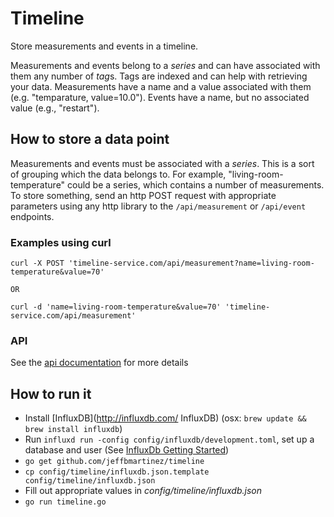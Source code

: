 # Timeline
Store measurements and events in a timeline.

Measurements and events belong to a *series* and can have associated with them any number of *tag*s. Tags are indexed and can help with retrieving your data. Measurements have a name and a value associated with them (e.g. "temparature, value=10.0"). Events have a name, but no associated value (e.g., "restart").

## How to store a data point

Measurements and events must be associated with a *series*. This is a sort of grouping which the data belongs to. For example, "living-room-temperature" could be a series, which contains a number of measurements. To store something, send an http POST request with appropriate parameters using any http library to the `/api/measurement` or `/api/event` endpoints.

### Examples using curl

    curl -X POST 'timeline-service.com/api/measurement?name=living-room-temperature&value=70'
    
    OR
    
    curl -d 'name=living-room-temperature&value=70' 'timeline-service.com/api/measurement'


### API

See the [api documentation](docs/api.md) for more details

## How to run it

 * Install [InfluxDB](http://influxdb.com/ InfluxDB) (osx: `brew update && brew install influxdb`)
 * Run `influxd run -config config/influxdb/development.toml`, set up a database and user (See [InfluxDb Getting Started](http://influxdb.com/docs/v0.9/introduction/getting_started.html "InfluxDB Getting Started"))
 * `go get github.com/jeffbmartinez/timeline`
 * `cp config/timeline/influxdb.json.template config/timeline/influxdb.json`
 * Fill out appropriate values in *config/timeline/influxdb.json*
 * `go run timeline.go`
